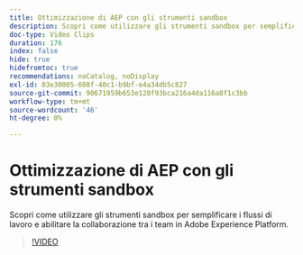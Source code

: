 ```yaml
---
title: Ottimizzazione di AEP con gli strumenti sandbox
description: Scopri come utilizzare gli strumenti sandbox per semplificare i flussi di lavoro e abilitare la collaborazione tra i team in Adobe Experience Platform.
doc-type: Video Clips
duration: 176
index: false
hide: true
hidefromtoc: true
recommendations: noCatalog, noDisplay
exl-id: 03e30005-608f-40c1-b9bf-e4a34db5c827
source-git-commit: 90671959b653e120f93bca216a4da116a8f1c3bb
workflow-type: tm+mt
source-wordcount: '46'
ht-degree: 0%

---
```


# Ottimizzazione di AEP con gli strumenti sandbox

Scopri come utilizzare gli strumenti sandbox per semplificare i flussi di lavoro e abilitare la collaborazione tra i team in Adobe Experience Platform.

<!-- 62_S601_3442532_175_optimizing-aep-with-sandbox-tooling -->
>[!VIDEO](https://video.tv.adobe.com/v/3458320/?learn=on&enablevpops=true)

